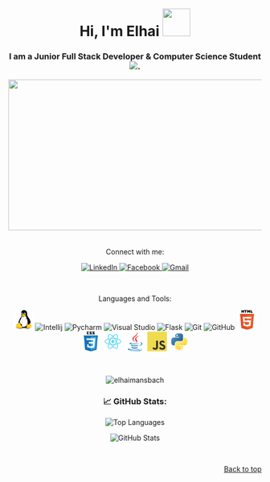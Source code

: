<div id="top"></div>

<h1 align="center">Hi, I'm Elhai <img src="https://github.com/NoobMahbub/NoobMahbub/blob/main/Wave.gif" height="55px" width="55px"/></h1>
<h3 align="center">I am a Junior Full Stack Developer & Computer Science Student  <img src="https://media.giphy.com/media/WUlplcMpOCEmTGBtBW/giphy.gif" width="30">.</h3>
<div align="center">
  <img src="https://media.giphy.com/media/dWesBcTLavkZuG35MI/giphy.gif" width="600" height="300"/>
</div>

<br>

<p align="center">Connect with me:</p>

<p align="center">
  <a href="https://www.linkedin.com/in/elhai-mansbach-0966a1234/">
    <img src="https://raw.githubusercontent.com/rahuldkjain/github-profile-readme-generator/master/src/images/icons/Social/linked-in-alt.svg" alt="LinkedIn" height="30" width="40"/>
  </a>
  <a href="https://www.facebook.com/elhai.mansbach">
    <img src="https://raw.githubusercontent.com/rahuldkjain/github-profile-readme-generator/master/src/images/icons/Social/facebook.svg" alt="Facebook" height="30" width="40"/>
  </a>
  <a href="mailto:elhaimn@gmail.com">
    <img src="https://img.shields.io/badge/Gmail-elhaimn%40gmail.com-informational?style=flat&logo=gmail&logoColor=red&color=0D76A8" alt="Gmail"/>
  </a>
</p>

<br>

<p align="center">Languages and Tools:</p>

<p align="center">
  <img src="https://raw.githubusercontent.com/devicons/devicon/master/icons/linux/linux-original.svg" alt="Linux" width="40" height="40"/>
  <img src="https://i.ibb.co/rMJzrfk/Intelli-JIDEA.png" alt="Intellij" width="40" height="40"/>
  <img src="https://i.ibb.co/SdBmZC2/pycharm.jpg" alt="Pycharm" width="40" height="40"/>
  <img src="https://i.ibb.co/n7vwtsc/vs.png" alt="Visual Studio" width="40" height="40"/>
  <img src="https://www.vectorlogo.zone/logos/pocoo_flask/pocoo_flask-icon.svg" alt="Flask" width="40" height="40"/>
  <img src="https://www.vectorlogo.zone/logos/git-scm/git-scm-icon.svg" alt="Git" width="40" height="40"/>
  <img src="https://i.ibb.co/4W3kdkp/GitHub.png" alt="GitHub" width="40" height="40"/>
  <img src="https://raw.githubusercontent.com/devicons/devicon/master/icons/html5/html5-original-wordmark.svg" alt="HTML5" width="40" height="40"/>
  <img src="https://raw.githubusercontent.com/devicons/devicon/master/icons/css3/css3-original-wordmark.svg" alt="CSS3" width="40" height="40"/>
  <img src="https://raw.githubusercontent.com/github/explore/80688e429a7d4ef2fca1e82350fe8e3517d3494d/topics/react/react.png" alt="React" width="40" height="40"/>
  <img src="https://raw.githubusercontent.com/devicons/devicon/master/icons/java/java-original.svg" alt="Java" width="40" height="40"/>
  <img src="https://raw.githubusercontent.com/devicons/devicon/master/icons/javascript/javascript-original.svg" alt="JavaScript" width="40" height="40"/>
  <img src="https://raw.githubusercontent.com/devicons/devicon/master/icons/python/python-original.svg" alt="Python" width="40" height="40"/>
</p>

<br>

<p align="center"> <img src="https://komarev.com/ghpvc/?username=elhaimansbach&label=Profile%20views&color=0e75b6&style=flat" alt="elhaimansbach" /> </p>

<h3 align="center">📈 GitHub Stats:</h3>

<p align="center"><img src="https://github-readme-stats.vercel.app/api/top-langs/?username=elhaimansbach&layout=compact" alt="Top Languages" /></p>

<p align="center"><img src="https://github-readme-stats.vercel.app/api?username=elhaimansbach&show_icons=true&locale=en&layout=compactPAT_1" alt="GitHub Stats" /></p>

<br>

<p align="right">
  <a href="#top">Back to top</a>
</p>
